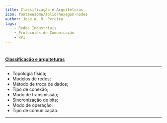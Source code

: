 ```yaml
---
title: Classificação e Arquiteturas
icon: fontawesome/solid/hexagon-nodes
author: José W. R. Pereira
tags:
    - Redes Industriais
    - Protocolos de Comunicação
    - RPI
---
```


#

**[Classificação e arquiteturas](../slides/aula02-classificacao_das_redes.pdf)**

---

- Topologia física;
- Modelos de redes;
- Método de troca de dados;
- Tipo de conexão;
- Modo de transmissão;
- Sincronização de bits;
- Modo de operação;
- Tipo de comunicação.

---
